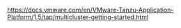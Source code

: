 https://docs.vmware.com/en/VMware-Tanzu-Application-Platform/1.5/tap/multicluster-getting-started.html